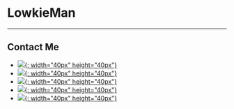 # LowkieMan
---
## Contact Me 
- [![](https://avatars.githubusercontent.com/u/168167290?s=48&v=4){: width="40px" height="40px"}](https://www.linkedin.com/in/wilfredtinega)
- [![](https://th.bing.com/th/id/R.9c06c3b1bd6cc9e2d9eebcfdf0975019?rik=7186LRxOyYbqFA&pid=ImgRaw&r=0){: width="40px" height="40px"}](https://wa.me/254798732981)
- [![](https://imagepng.org/wp-content/uploads/2017/11/telegram-icone-icon.png){: width="40px" height="40px"}](https://facebook.com/tinegamamboleo)
- [![](https://th.bing.com/th/id/R.83e3cc297106767114f2c060f7f5fcbb?rik=FkFOcs3CThcCJQ&pid=ImgRaw&r=0){: width="40px" height="40px"}](https://facebook.com/tinegamamboleo)
- [![](https://toppng.com/public/uploads/preview/twitter-x-new-logo-round-icon-png-11692480241tdbz6jparr.webp){: width="40px" height="40px"}](https://x.com/tinegawilfred)

